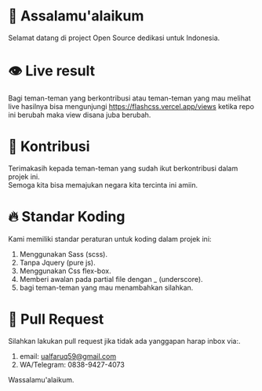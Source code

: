 # :pray: Assalamu'alaikum

Selamat datang di project Open Source dedikasi untuk Indonesia.<br/>



# :eye: Live result

Bagi teman-teman yang berkontribusi atau teman-teman yang mau melihat live hasilnya bisa mengunjungi https://flashcss.vercel.app/views ketika repo ini berubah maka view disana juba berubah.

# :wave: Kontribusi

Terimakasih kepada teman-teman yang sudah ikut berkontribusi dalam projek ini.<br/>Semoga kita bisa memajukan negara kita tercinta ini amiin.

# :fire: Standar Koding

Kami memiliki standar peraturan untuk koding dalam projek ini:

1. Menggunakan Sass (scss).
2. Tanpa Jquery (pure js).
3. Menggunakan Css flex-box.
4. Memberi awalan pada partial file dengan _ (underscore).
5. bagi teman-teman yang mau menambahkan silahkan.

# :rocket: Pull Request

Silahkan lakukan pull request jika tidak ada yanggapan harap inbox via:.<br/>

1. email: ualfaruq59@gmail.com
2. WA/Telegram: 0838-9427-4073

Wassalamu'alaikum.